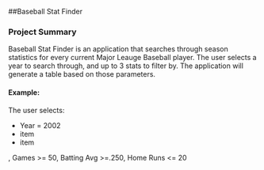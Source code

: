 ##Baseball Stat Finder

### Project Summary

Baseball Stat Finder is an application that searches through season statistics for every current Major Leauge Baseball player. The user selects a year to search through, and up to 3 stats to filter by. The application will generate a table based on those parameters. 

#### Example:
  
  The user selects: 
  - Year = 2002
  - item
  - item
  
  , Games >= 50, Batting Avg >=.250, Home Runs <= 20  





